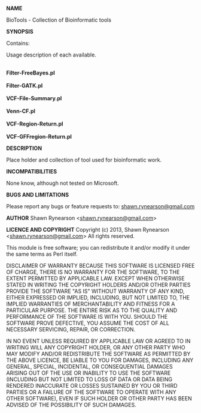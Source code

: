 &nbsp;

<strong>NAME</strong>

BioTools - Collection of Bioinformatic tools


<strong>SYNOPSIS</strong>

Contains:

Usage description of each available.

<br><strong>Filter-FreeBayes.pl</strong><br>
<br><strong>Filter-GATK.pl</strong><br> 
<br><strong>VCF-File-Summary.pl</strong><br>
<br><strong>Venn-CF.pl</strong><br>
<br><strong>VCF-Region-Return.pl</strong><br>
<br><strong>VCF-GFFregion-Return.pl</strong><br>

<strong>DESCRIPTION</strong>

Place holder and collection of tool used for bioinformatic work.

<strong>INCOMPATIBILITIES</strong>

None know, although not tested on Microsoft.

<strong>BUGS AND LIMITATIONS</strong>

Please report any bugs or feature requests to:
shawn.rynearson@gmail.com

<strong>AUTHOR</strong>
Shawn Rynearson &lt;shawn.rynearson@gmail.com&gt;

<strong>LICENCE AND COPYRIGHT</strong>
Copyright (c) 2013, Shawn Rynearson &lt;shawn.rynearson@gmail.com&gt;
All rights reserved.

This module is free software; you can redistribute it and/or
modify it under the same terms as Perl itself.

DISCLAIMER OF WARRANTY
BECAUSE THIS SOFTWARE IS LICENSED FREE OF CHARGE, THERE IS NO
WARRANTY FOR THE SOFTWARE, TO THE EXTENT PERMITTED BY APPLICABLE
LAW. EXCEPT WHEN OTHERWISE STATED IN WRITING THE COPYRIGHT HOLDERS
AND/OR OTHER PARTIES PROVIDE THE SOFTWARE "AS IS" WITHOUT WARRANTY
OF ANY KIND, EITHER EXPRESSED OR IMPLIED, INCLUDING, BUT NOT LIMITED
TO, THE IMPLIED WARRANTIES OF MERCHANTABILITY AND FITNESS FOR A
PARTICULAR PURPOSE. THE ENTIRE RISK AS TO THE QUALITY AND
PERFORMANCE OF THE SOFTWARE IS WITH YOU. SHOULD THE SOFTWARE PROVE
DEFECTIVE, YOU ASSUME THE COST OF ALL NECESSARY SERVICING, REPAIR,
OR CORRECTION.

IN NO EVENT UNLESS REQUIRED BY APPLICABLE LAW OR AGREED TO IN
WRITING WILL ANY COPYRIGHT HOLDER, OR ANY OTHER PARTY WHO MAY MODIFY
AND/OR REDISTRIBUTE THE SOFTWARE AS PERMITTED BY THE ABOVE LICENCE,
BE LIABLE TO YOU FOR DAMAGES, INCLUDING ANY GENERAL, SPECIAL,
INCIDENTAL, OR CONSEQUENTIAL DAMAGES ARISING OUT OF THE USE OR
INABILITY TO USE THE SOFTWARE (INCLUDING BUT NOT LIMITED TO LOSS OF
DATA OR DATA BEING RENDERED INACCURATE OR LOSSES SUSTAINED BY YOU OR
THIRD PARTIES OR A FAILURE OF THE SOFTWARE TO OPERATE WITH ANY OTHER
SOFTWARE), EVEN IF SUCH HOLDER OR OTHER PARTY HAS BEEN ADVISED OF
THE POSSIBILITY OF SUCH DAMAGES.

&nbsp;

&nbsp;

